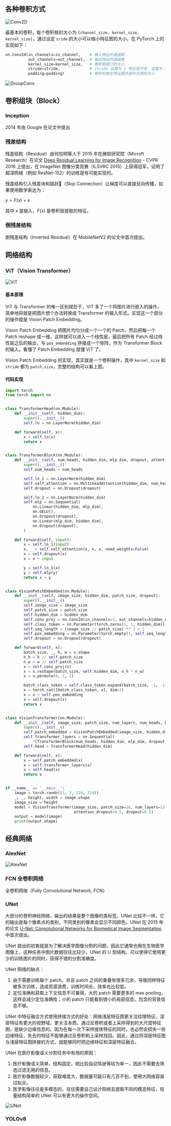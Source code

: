 ## 各种卷积方式

![Conv2D](../assets/images/ConvTypes_1.png)

最基本的卷积，每个卷积核的大小为 `[channel_size, kernel_size, kernel_size]`，通过设定 `sride` 的大小可以缩小特征图的大小。在 PyTorch 上的实现如下：

```python
nn.Conv2d(in_channels=in_channel,    # 输入特征的通道数
          out_channels=out_channel,  # 输出特征的通道数
          kernel_size=kernel_size,   # 卷积核窗口的大小
          stride=stride,             # stride 设置为 1 特征图不变，设置为 2 特征图变为 1/2
          padding=padding)           # 卷积时候在特征图外部补充零的大小

```

![GroupConv](../assets/images/ConvTypes_2.png)



## 卷积组块（Block）

### Inception

2014 年由 Google 在论文中提出

### 残差结构

残差结构（Residual）由何恺明等人于 2015 年在微软研究院（Microft Research）在论文 [Deep Residual Learning for Image Recognition](https://arxiv.org/abs/1512.03385) - CVPR 2016 上提出，在 ImageNet 图像分类竞赛（ILSVRC 2015）上获得冠军，证明了超深网络（例如 ResNet-152）的训练是有可能实现的。

残差结构引入残差块和跳跃🔗（Skip Connection）让梯度可以直接反向传播，如果使用数学表达为：

$y=F(x)+x$

其中 $x$ 是输入，$F(x)$ 是卷积层提取的特征。

### 倒残差结构

倒残差结构（Inverted Residual）在 MobileNetV2 的论文中首次提出。

## 网络结构

### ViT（Vision Transformer）

![ViT](../assets/images/ViT.png)

#### 基本原理

ViT 与 Transformer 的唯一区别就在于，ViT 多了一个将图片进行嵌入的操作，简单地将就是把图片想个办法转换成 Transformer 的输入形式。实现这一个部分的操作就是 Vision Patch Embedding。

Vision Patch Embedding 把图片均匀分成一个一个的 Patch，然后把每一个 Patch reshape 成一维，这样就可以进入一个线性层，最后把所有 Patch 经过线性层之后的输出，与 `pos_embedding` 拼接成一个矩阵，作为 Transformer Block 的输入。看懂了 Patch Embedding 就懂 ViT 了。

Vision Patch  Embedding 的实现，其实就是一个卷积操作，其中 `kernel_size` 和 `stride` 都为 `patch_size`，完整的结构可以看上图。

#### 代码实现

```python
import torch
from torch import nn


class TransformerHead(nn.Module):
    def __init__(self, hidden_dim):
        super().__init__()
        self.ln = nn.LayerNorm(hidden_dim)

    def forward(self, x):
        x = self.ln(x)
        return x


class TransformerBlock(nn.Module):
    def __init__(self, num_heads, hidden_dim, mlp_dim, dropout, attention_dropout):
        super().__init__()
        self.num_heads = num_heads

        self.ln_1 = nn.LayerNorm(hidden_dim)
        self.self_attention = nn.MultiheadAttention(hidden_dim, num_heads, dropout=attention_dropout, batch_first=True)
        self.dropout = nn.Dropout(dropout)

        self.ln_2 = nn.LayerNorm(hidden_dim)
        self.mlp = nn.Sequential(
            nn.Linear(hidden_dim, mlp_dim),
            nn.GELU(),
            nn.Dropout(dropout),
            nn.Linear(mlp_dim, hidden_dim),
            nn.Dropout(dropout),
        )

    def forward(self, input):
        x = self.ln_1(input)
        x, _ = self.self_attention(x, x, x, need_weights=False)
        x = self.dropout(x)
        x = x + input

        y = self.ln_1(x)
        y = self.mlp(y)
        return x + y


class VisionPatchEmbedded(nn.Module):
    def __init__(self, image_size, hidden_dim, patch_size, dropout):
        super().__init__()
        self.image_size = image_size
        self.patch_size = patch_size
        self.hidden_dim = hidden_dim
        self.conv_proj = nn.Conv2d(in_channels=3, out_channels=hidden_dim, kernel_size=patch_size, stride=patch_size)
        self.class_token = nn.Parameter(torch.zeros(1, 1, hidden_dim))
        self.seq_length = (image_size // patch_size) ** 2 + 1
        self.pos_embedding = nn.Parameter(torch.empty(1, self.seq_length, self.hidden_dim).normal_(std=0.02))
        self.dropout = nn.Dropout(dropout)

    def forward(self, x):
        batch_size, _, h, w = x.shape
        n_h = h // self.patch_size
        n_w = w // self.patch_size
        x = self.conv_proj(x)
        x = x.reshape(batch_size, self.hidden_dim, n_h * n_w)
        x = x.permute(0, 2, 1)

        batch_class_token = self.class_token.expand(batch_size, -1, -1)
        x = torch.cat([batch_class_token, x], dim=1)
        x = x + self.pos_embedding
        x = self.dropout(x)
        return x


class VisionTransformer(nn.Module):
    def __init__(self, image_size, patch_size, num_layers, num_heads, hidden_dim, mlp_dim, attention_dropout, dropout):
        super().__init__()
        self.patch_embedded = VisionPatchEmbedded(image_size, hidden_dim, patch_size, dropout)
        self.transformer_layers = nn.Sequential(
            *[TransformerBlock(num_heads, hidden_dim, mlp_dim, dropout, attention_dropout) for _ in range(num_layers)])
        self.head = TransformerHead(hidden_dim)

    def forward(self, x):
        x = self.patch_embedded(x)
        x = self.transformer_layers(x)
        x = self.head(x)
        return x


if __name__ == '__main__':
    image = torch.randn((1, 3, 224, 224))
    _, _, height, width = image.shape
    image_size = height
    model = VisionTransformer(image_size, patch_size=16, num_layers=12, num_heads=12, hidden_dim=768, mlp_dim=3072,
                              attention_dropout=0.5, dropout=0.5)
    output = model(image)
    print(output.shape)

```

## 经典网络

### AlexNet

![AlexNet](../assets/images/Networks/AlexNet.png)

### FCN 全卷积网络

全卷积网络（Fully Convolutional Network, FCN）

### UNet

大部分的卷积神经网络，输出的结果是整个图像的类标签，UNet 比较不一样，它的输出是每个像素点的类别，不同类别的像素会显示不同颜色。UNet 在 2015 年的论文 [U-Net: Convolutional Networks for Biomedical Image Segmentation](https://arxiv.org/abs/1505.04597) 中首次提出。

UNet 提出的初衷就是为了解决医学图像分割的问题，因此它通常也用在生物医学图像上，这种任务中图片数据往往比较少。UNet 的 U 型结构，可以使得它使用更少的训练图片的同时，获得不错的分割准确度。

UNet 网络的缺点：

1. 由于需要训练每个 patch，并且 patch 之间的重叠有很多冗余，导致同样特征被多次训练，造成资源浪费，训练时间长，效率也比较低。
2. 定位准确和获取上下文信息不可兼得，大的 patch 需要更多的 max pooling，这样会减少定位准确性；小的 patch 只能看到很小的局部信息，包含的背景信息不够。

UNet 中特征融合方式使用拼接方式的好处：网络浅层特征图更关注纹理特征，深层特征有更大的视野域，更关注本质。通过反卷积或者上采样得到的大尺度特征图，是缺少边缘信息的。因为在每一次下采样提炼特征的同时，也必然会损失一些边缘特征，失去的特征不能够通过反卷积和上采样找回。因此，通过将深层特征图与浅层特征图拼接的方式，就能够同时把边缘特征和深层特征融合。

UNet 在医疗影像语义分割任务中有用的原因：

1. 医疗影像语义简单，结构固定，相比较自动驾驶等较为单一，因此不需要去筛选过滤无用的信息。
2. 医疗影像数据较少，获取难度大，数据量可能只有几百不到，使用大网络容易过拟合。
3. 医学影像往往是多模态的，往往需要自己设计网络去提取不同的模态特征，轻量结构简单的 UNet 可以有更大的操作空间。

![UNet](../assets/images/Networks/UNet.png)

### YOLOv8

